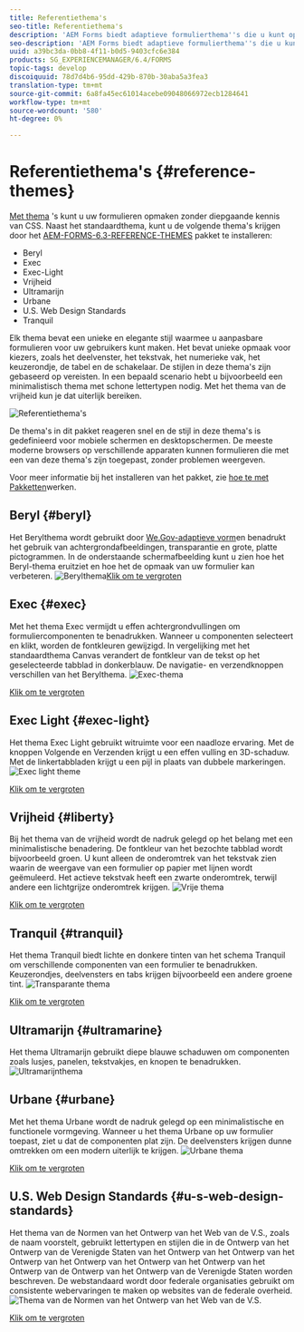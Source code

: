 ```yaml
---
title: Referentiethema's
seo-title: Referentiethema's
description: 'AEM Forms biedt adaptieve formulierthema''s die u kunt ophalen bij Softwaredistributie en gebruiken om een formulier op te maken. '
seo-description: 'AEM Forms biedt adaptieve formulierthema''s die u kunt ophalen bij Softwaredistributie en gebruiken om een formulier op te maken. '
uuid: a39bc3da-0bb8-4f11-b0d5-9403cfc6e384
products: SG_EXPERIENCEMANAGER/6.4/FORMS
topic-tags: develop
discoiquuid: 78d7d4b6-95dd-429b-870b-30aba5a3fea3
translation-type: tm+mt
source-git-commit: 6a8fa45ec61014acebe09048066972ecb1284641
workflow-type: tm+mt
source-wordcount: '580'
ht-degree: 0%

---
```



# Referentiethema&#39;s {#reference-themes}

[Met thema](/help/forms/using/themes.md) &#39;s kunt u uw formulieren opmaken zonder diepgaande kennis van CSS. Naast het standaardthema, kunt u de volgende thema&#39;s krijgen door het [AEM-FORMS-6.3-REFERENCE-THEMES](https://www.adobeaemcloud.com/content/marketplace/marketplaceProxy.html?packagePath=/content/companies/public/adobe/packages/cq630/fd/AEM-FORMS-6.3-REFERENCE-THEMES) pakket te installeren:

* Beryl
* Exec
* Exec-Light
* Vrijheid
* Ultramarijn
* Urbane
* U.S. Web Design Standards
* Tranquil

Elk thema bevat een unieke en elegante stijl waarmee u aanpasbare formulieren voor uw gebruikers kunt maken. Het bevat unieke opmaak voor kiezers, zoals het deelvenster, het tekstvak, het numerieke vak, het keuzerondje, de tabel en de schakelaar. De stijlen in deze thema&#39;s zijn gebaseerd op vereisten. In een bepaald scenario hebt u bijvoorbeeld een minimalistisch thema met schone lettertypen nodig. Met het thema van de vrijheid kun je dat uiterlijk bereiken.

![Referentiethema&#39;s](assets/ref-themes.png)

De thema&#39;s in dit pakket reageren snel en de stijl in deze thema&#39;s is gedefinieerd voor mobiele schermen en desktopschermen. De meeste moderne browsers op verschillende apparaten kunnen formulieren die met een van deze thema&#39;s zijn toegepast, zonder problemen weergeven.

Voor meer informatie bij het installeren van het pakket, zie [hoe te met Pakketten](/help/sites-administering/package-manager.md)werken.

## Beryl {#beryl}

Het Berylthema wordt gebruikt door [We.Gov-adaptieve vorm](/help/forms/using/gov-reference-site-walkthrough.md)en benadrukt het gebruik van achtergrondafbeeldingen, transparantie en grote, platte pictogrammen. In de onderstaande schermafbeelding kunt u zien hoe het Beryl-thema eruitziet en hoe het de opmaak van uw formulier kan verbeteren.
![Berylthema](assets/beryl.png)[Klik om te vergroten](assets/beryl-1.png)

## Exec {#exec}

Met het thema Exec vermijdt u effen achtergrondvullingen om formuliercomponenten te benadrukken. Wanneer u componenten selecteert en klikt, worden de fontkleuren gewijzigd. In vergelijking met het standaardthema Canvas verandert de fontkleur van de tekst op het geselecteerde tabblad in donkerblauw. De navigatie- en verzendknoppen verschillen van het Berylthema.
![Exec-thema](assets/exec.png)

[Klik om te vergroten](assets/exec-1.png)

## Exec Light {#exec-light}

Het thema Exec Light gebruikt witruimte voor een naadloze ervaring. Met de knoppen Volgende en Verzenden krijgt u een effen vulling en 3D-schaduw. Met de linkertabbladen krijgt u een pijl in plaats van dubbele markeringen.
![Exec light theme](assets/exec-light.png)

[Klik om te vergroten](assets/exec-light-1.png)

## Vrijheid {#liberty}

Bij het thema van de vrijheid wordt de nadruk gelegd op het belang met een minimalistische benadering. De fontkleur van het bezochte tabblad wordt bijvoorbeeld groen. U kunt alleen de onderomtrek van het tekstvak zien waarin de weergave van een formulier op papier met lijnen wordt geëmuleerd. Het actieve tekstvak heeft een zwarte onderomtrek, terwijl andere een lichtgrijze onderomtrek krijgen.
![Vrije thema](assets/liberty.png)

[Klik om te vergroten](assets/liberty-1.png)

## Tranquil {#tranquil}

Het thema Tranquil biedt lichte en donkere tinten van het schema Tranquil om verschillende componenten van een formulier te benadrukken. Keuzerondjes, deelvensters en tabs krijgen bijvoorbeeld een andere groene tint.
![Transparante thema](assets/tranquil.png)

[Klik om te vergroten](assets/tranquil-1.png)

## Ultramarijn {#ultramarine}

Het thema Ultramarijn gebruikt diepe blauwe schaduwen om componenten zoals lusjes, panelen, tekstvakjes, en knopen te benadrukken.
![Ultramarijnthema](assets/ultramarine.png)

## Urbane {#urbane}

Met het thema Urbane wordt de nadruk gelegd op een minimalistische en functionele vormgeving. Wanneer u het thema Urbane op uw formulier toepast, ziet u dat de componenten plat zijn. De deelvensters krijgen dunne omtrekken om een modern uiterlijk te krijgen.
![Urbane thema](assets/urbane.png)

[Klik om te vergroten](assets/urbane-1.png)

## U.S. Web Design Standards {#u-s-web-design-standards}

Het thema van de Normen van het Ontwerp van het Web van de V.S., zoals de naam voorstelt, gebruikt lettertypen en stijlen die in de Ontwerp van het Ontwerp van de Verenigde Staten van het Ontwerp van het Ontwerp van het Ontwerp van het Ontwerp van het Ontwerp van het Ontwerp van het Ontwerp van de Ontwerp van het Ontwerp van de Verenigde Staten worden beschreven. De webstandaard wordt door federale organisaties gebruikt om consistente webervaringen te maken op websites van de federale overheid.
![Thema van de Normen van het Ontwerp van het Web van de V.S.](assets/us-web-standards.png)

[Klik om te vergroten](assets/usgov.png)